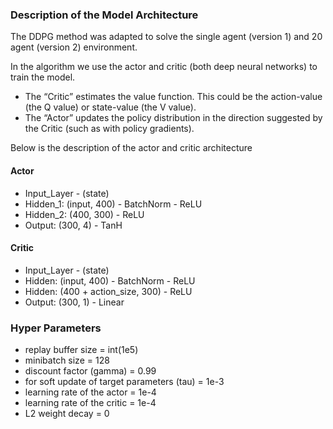 ### Description of the Model Architecture 

The DDPG method was adapted to solve the single agent (version 1) and  20 agent (version 2) environment.

In the algorithm we use the actor and critic (both deep neural networks) to train the model.

- The “Critic” estimates the value function. This could be the action-value (the Q value) or state-value (the V value).
- The “Actor” updates the policy distribution in the direction suggested by the Critic (such as with policy gradients).

Below is the description of the actor and critic architecture
#### Actor

- Input_Layer - (state)
- Hidden_1: (input, 400) - BatchNorm - ReLU
- Hidden_2: (400, 300) - ReLU
- Output: (300, 4) - TanH

#### Critic

- Input_Layer - (state)
- Hidden: (input, 400) - BatchNorm - ReLU
- Hidden: (400 + action_size, 300) - ReLU
- Output: (300, 1) - Linear

### Hyper Parameters

- replay buffer size = int(1e5)
- minibatch size = 128
- discount factor (gamma) = 0.99
- for soft update of target parameters (tau) = 1e-3
- learning rate of the actor = 1e-4
- learning rate of the critic = 1e-4
- L2 weight decay = 0
